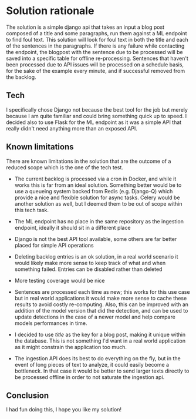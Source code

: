 # Solution rationale

The solution is a simple django api that takes an input a blog post
composed of a title and some paragraphs, run them against a ML endpoint to find
foul text.
This solution will look for foul text in both the title and each of the sentences in the paragraphs.
If there is any failure while contacting the endpoint, the blogpost with the sentence due to be processed
will be saved into a specific table for offline re-processing.
Sentences that haven't been processed due to API issues will be processed on a schedule basis,
for the sake of the example every minute, and if successful removed from the backlog.


## Tech

I specifically chose Django not because the best tool for the job but merely because I am quite familiar and could
bring something quick up to speed. I decided also to use Flask for the ML endpoint as it was a simple API that really
didn't need anything more than an exposed API.


## Known limitations

There are known limitations in the solution that are the outcome of a reduced
scope which is the one of the tech test.

- The current backlog is processed via a cron in Docker, and while it works this is far from an ideal solution.
Something better would be to use a queueing system backed from Redis (e.g. Django-Q) which provide
a nice and flexible solution for async tasks. Celery would be another solution as well, but I deemed them to be
out of scope within this tech task.

- The ML endpoint has no place in the same repository as the ingestion endpoint, ideally it should sit in a different place

- Django is not the best API tool available, some others are far better placed for simple API operations
- Deleting backlog entries is an ok solution, in a real world scenario it would likely make more sense to keep track of what
and when something failed. Entries can be disabled rather than deleted

- More testing coverage would be nice
- Sentences are processed each time as new; this works for this use case but in real world applications it would make
more sense to cache these results to avoid costly re-computing. Also, this can be improved with an addition of the model version
that did the detection, and can be used to update detections in the case of a newer model and help compare models performances
in time.
- I decided to use *title* as the key for a blog post, making it unique within the database. This is not something I'd want
in a real world application as it might constrain the application too much. 
- The ingestion API does its best to do everything on the fly, but in the event of long pieces
of text to analyze, it could easily become a bottleneck. In that case it would be better to send larger texts directly
to be processed offline in order to not saturate the ingestion api.

## Conclusion

I had fun doing this, I hope you like my solution!
